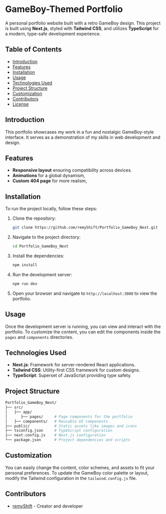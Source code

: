 # GameBoy-Themed Portfolio

A personal portfolio website built with a retro GameBoy design. This project is built using **Next.js**, styled with **Tailwind CSS**, and utilizes **TypeScript** for a modern, type-safe development experience.

## Table of Contents

- [Introduction](#introduction)
- [Features](#features)
- [Installation](#installation)
- [Usage](#usage)
- [Technologies Used](#technologies-used)
- [Project Structure](#project-structure)
- [Customization](#customization)
- [Contributors](#contributors)
- [License](#license)

## Introduction

This portfolio showcases my work in a fun and nostalgic GameBoy-style interface. It serves as a demonstration of my skills in web development and design.
## Features

- **Responsive layout** ensuring compatibility across devices.
- **Animations** for a global dynamism,
- **Custom 404 page** for more realism,


## Installation

To run the project locally, follow these steps:

1. Clone the repository:

   ```bash
   git clone https://github.com/remyShift/Portfolio_GameBoy_Next.git
   ```

2. Navigate to the project directory:

   ```bash
   cd Portfolio_GameBoy_Next
   ```

3. Install the dependencies:

   ```bash
   npm install
   ```

4. Run the development server:

   ```bash
   npm run dev
   ```

5. Open your browser and navigate to `http://localhost:3000` to view the portfolio.

## Usage

Once the development server is running, you can view and interact with the portfolio. To customize the content, you can edit the components inside the `pages` and `components` directories.

## Technologies Used

- **Next.js**: Framework for server-rendered React applications.
- **Tailwind CSS**: Utility-first CSS framework for custom designs.
- **TypeScript**: Superset of JavaScript providing type safety.
  
## Project Structure

```bash
Portfolio_GameBoy_Next/
├── src/
│   ├── app/
│      ├── pages/     # Page components for the portfolio
│   ├── components/   # Reusable UI components
├── public/           # Static assets like images and icons
├── tsconfig.json     # TypeScript configuration
├── next.config.js    # Next.js configuration
└── package.json      # Project dependencies and scripts

```

## Customization

You can easily change the content, color schemes, and assets to fit your personal preferences. To update the GameBoy color palette or layout, modify the Tailwind configuration in the `tailwind.config.js` file.

## Contributors

- [remyShift](https://github.com/remyShift) - Creator and developer

